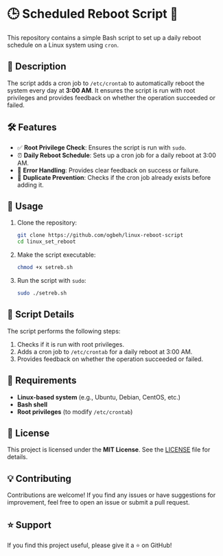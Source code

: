 # 🕒 **Scheduled Reboot Script** 🔄

This repository contains a simple Bash script to set up a daily reboot schedule on a Linux system using `cron`.

## 📜 **Description**

The script adds a cron job to `/etc/crontab` to automatically reboot the system every day at **3:00 AM**. It ensures the script is run with root privileges and provides feedback on whether the operation succeeded or failed.


## 🛠️ **Features**

- ✅ **Root Privilege Check**: Ensures the script is run with `sudo`.
- ⏰ **Daily Reboot Schedule**: Sets up a cron job for a daily reboot at 3:00 AM.
- 🚦 **Error Handling**: Provides clear feedback on success or failure.
- 🔄 **Duplicate Prevention**: Checks if the cron job already exists before adding it.


## 🚀 **Usage**

1. Clone the repository:
   ```bash
   git clone https://github.com/ogbeh/linux-reboot-script
   cd linux_set_reboot
   ```

2. Make the script executable:
   ```bash
   chmod +x setreb.sh
   ```

3. Run the script with `sudo`:
   ```bash
   sudo ./setreb.sh
   ```

## 📝 **Script Details**

The script performs the following steps:
1. Checks if it is run with root privileges.
2. Adds a cron job to `/etc/crontab` for a daily reboot at 3:00 AM.
3. Provides feedback on whether the operation succeeded or failed.


## 🧰 **Requirements**

- **Linux-based system** (e.g., Ubuntu, Debian, CentOS, etc.)
- **Bash shell**
- **Root privileges** (to modify `/etc/crontab`)


## 📜 **License**

This project is licensed under the **MIT License**. See the [LICENSE](LICENSE) file for details.


## 💡 **Contributing**

Contributions are welcome! If you find any issues or have suggestions for improvement, feel free to open an issue or submit a pull request.


## ⭐ **Support**

If you find this project useful, please give it a ⭐ on GitHub!
